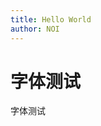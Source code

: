 ```yaml
---
title: Hello World
author: NOI
---
```


# 字体测试
字体测试
<style>
     body {
     font-family: "../oppo.ttf", sans-serif;
     }
 </style>

